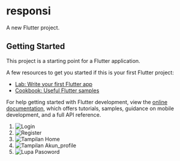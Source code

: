 # responsi

A new Flutter project.

## Getting Started

This project is a starting point for a Flutter application.

A few resources to get you started if this is your first Flutter project:

- [Lab: Write your first Flutter app](https://docs.flutter.dev/get-started/codelab)
- [Cookbook: Useful Flutter samples](https://docs.flutter.dev/cookbook)

For help getting started with Flutter development, view the
[online documentation](https://docs.flutter.dev/), which offers tutorials,
samples, guidance on mobile development, and a full API reference.
1. ![Login](https://github.com/user-attachments/assets/130b0c52-8082-49e9-a258-42b47b494b24)
2. ![Register](https://github.com/user-attachments/assets/880d87fc-eeff-4f0d-83ad-f8fc229dc384)
3. ![Tampilan Home](https://github.com/user-attachments/assets/a87e96b8-2137-4b54-92b8-1444338889ca)
4. ![Tampilan Akun_profile](https://github.com/user-attachments/assets/e0cee194-1768-401f-92d6-70c1087b1491)
5. ![Lupa Pasoword](https://github.com/user-attachments/assets/6050dd05-1fe3-48eb-86bc-a1440ace51ab)

